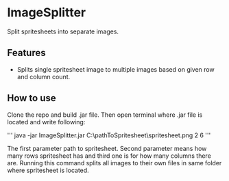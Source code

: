 # ImageSplitter

Split spritesheets into separate images.

## Features

- Splits single spritesheet image to multiple images based on given row and column count.

## How to use

Clone the repo and build .jar file. Then open terminal where .jar file is located and write following:

'''
java -jar ImageSplitter.jar C:\pathToSpritesheet\spritesheet.png 2 6
'''

The first parameter path to spritesheet. Second parameter means how many rows spritesheet has and third one is for how many columns there are. Running this command
splits all images to their own files in same folder where spritesheet is located.
